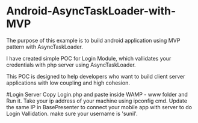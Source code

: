 # Android-AsyncTaskLoader-with-MVP
The purpose of this example is to build android application using MVP pattern with AsyncTaskLoader. 

I have created simple POC for Login Module, which vallidates your credentials with php server using AsyncTaskLoader.

This POC is designed to help developers who want to build client server applications with low coupling and high cohesion. 

#Login Server
Copy Login.php and paste inside WAMP - www folder and Run it. 
Take your ip address of your machine using ipconfig cmd. Update the same IP in BasePresenter to connect your mobile app with server to do Login Vallidation. make sure your username is 'sunil'.


